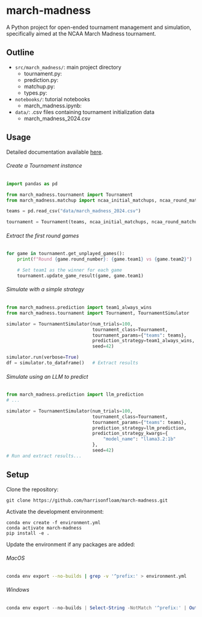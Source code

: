 # march-madness

A Python project for open-ended tournament management and simulation, specifically aimed at the NCAA March Madness tournament.

## Outline

- `src/march_madness/`: main project directory
  - tournament.py: 
  - prediction.py: 
  - matchup.py: 
  - types.py: 
- `notebooks/`: tutorial notebooks
  - march_madness.ipynb: 
- `data/`: .csv files containing tournament initialization data
  - march_madness_2024.csv

## Usage

Detailed documentation available [here](https://github.com/harrisonfloam/march-madness/blob/main/src/march_madness/README.md).

###### Create a Tournament instance
```python
import pandas as pd

from march_madness.tournament import Tournament
from march_madness.matchup import ncaa_initial_matchups, ncaa_round_matchups

teams = pd.read_csv("data/march_madness_2024.csv")

tournament = Tournament(teams, ncaa_initial_matchups, ncaa_round_matchups)
```

###### Extract the first round games
```python
for game in tournament.get_unplayed_games():
    print(f"Round {game.round_number}: {game.team1} vs {game.team2}")

    # Set team1 as the winner for each game
    tournament.update_game_result(game, game.team1)
```

###### Simulate with a simple strategy
```python
from march_madness.prediction import team1_always_wins
from march_madness.tournament import Tournament, TournamentSimulator

simulator = TournamentSimulator(num_trials=100,
                                tournament_class=Tournament,
                                tournament_params={"teams": teams},
                                prediction_strategy=team1_always_wins,
                                seed=42)

simulator.run(verbose=True)
df = simulator.to_dataframe()   # Extract results
```

###### Simulate using an LLM to predict
```python
from march_madness.prediction import llm_prediction
# ...

simulator = TournamentSimulator(num_trials=100,
                                tournament_class=Tournament,
                                tournament_params={"teams": teams},
                                prediction_strategy=llm_prediction,
                                prediction_strategy_kwargs={
                                    "model_name": "llama3.2:1b"
                                },
                                seed=42)
# Run and extract results...
```

## Setup

Clone the repository:
```
git clone https://github.com/harrisonfloam/march-madness.git
```

Activate the development environment:
```
conda env create -f environment.yml
conda activate march-madness
pip install -e .
```

Update the environment if any packages are added:

###### MacOS
```bash
conda env export --no-builds | grep -v '^prefix:' > environment.yml
```

###### Windows
```powershell
conda env export --no-builds | Select-String -NotMatch '^prefix:' | Out-File -Encoding utf8 environment.yml
```